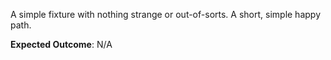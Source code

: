 A simple fixture with nothing strange or out-of-sorts. A short, simple happy path.

**Expected Outcome**: N/A